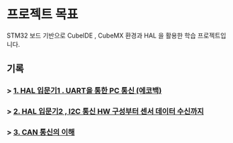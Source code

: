 # 프로젝트 목표

STM32 보드 기반으로
CubeIDE , CubeMX 환경과 HAL 을 활용한 학습 프로젝트입니다.


## 기록

### > [1. HAL 입문기1 . UART을 통한 PC 통신 (에코백)](https://velog.io/@owljun/06.-HAL-%EC%9E%85%EB%AC%B8-UART-%EC%86%A1%EC%8B%A0-%EA%B5%AC%ED%98%84%EA%B8%B0)
### > [2. HAL 입문기2 , I2C 통신 HW 구성부터 센서 데이터 수신까지](https://velog.io/@owljun/07.-HAL-%EC%9E%85%EB%AC%B8%EA%B8%B02-I2C-%ED%86%B5%EC%8B%A0-%EA%B5%AC%ED%98%84)
### > [3. CAN 통신의 이해](https://velog.io/@owljun/08.-CAN-%EA%B7%B8%EA%B1%B0-%EA%B9%A1%ED%86%B5%EC%95%84%EB%8B%88%EC%97%90%EC%9A%94)
